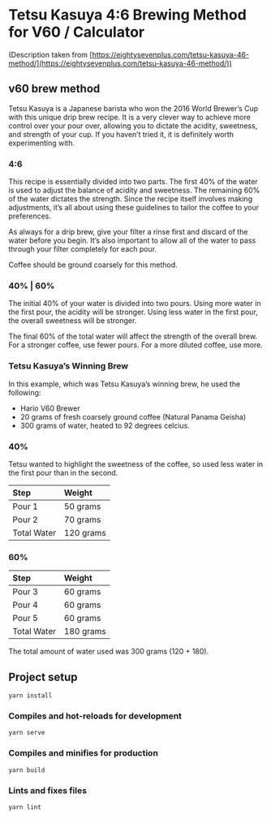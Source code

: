 # Tetsu Kasuya 4:6 Brewing Method for V60 / Calculator

(Description taken from [https://eightysevenplus.com/tetsu-kasuya-46-method/](https://eightysevenplus.com/tetsu-kasuya-46-method/))

## v60 brew method

Tetsu Kasuya is a Japanese barista who won the 2016 World Brewer’s Cup with this unique drip brew recipe. It is a very clever way to achieve more control over your pour over, allowing you to dictate the acidity, sweetness, and strength of your cup. If you haven’t tried it, it is definitely worth experimenting with.

### 4:6

This recipe is essentially divided into two parts. The first 40% of the water is used to adjust the balance of acidity and sweetness. The remaining 60% of the water dictates the strength. Since the recipe itself involves making adjustments, it’s all about using these guidelines to tailor the coffee to your preferences.

As always for a drip brew, give your filter a rinse first and discard of the water before you begin. It’s also important to allow all of the water to pass through your filter completely for each pour.

Coffee should be ground coarsely for this method.

### 40% | 60%

The initial 40% of your water is divided into two pours. Using more water in the first pour, the acidity will be stronger. Using less water in the first pour, the overall sweetness will be stronger.

The final 60% of the total water will affect the strength of the overall brew. For a stronger coffee, use fewer pours. For a more diluted coffee, use more.

### Tetsu Kasuya’s Winning Brew

In this example, which was Tetsu Kasuya’s winning brew, he used the following:

- Hario V60 Brewer
- 20 grams of fresh coarsely ground coffee (Natural Panama Geisha)
- 300 grams of water, heated to 92 degrees celcius.

### 40%
Tetsu wanted to highlight the sweetness of the coffee, so used less water in the first pour than in the second.

| Step        | Weight    |
|:------------|:----------|
| Pour 1      | 50 grams  |
| Pour 2      | 70 grams  |
| Total Water | 120 grams |

### 60%

| Step        | Weight    |
|:------------|:----------|
| Pour 3      | 60 grams  |
| Pour 4      | 60 grams  |
| Pour 5      | 60 grams  |
| Total Water | 180 grams |

The total amount of water used was 300 grams (120 + 180).

## Project setup

```
yarn install
```

### Compiles and hot-reloads for development
```
yarn serve
```

### Compiles and minifies for production
```
yarn build
```

### Lints and fixes files
```
yarn lint
```

